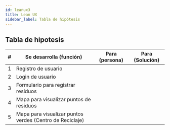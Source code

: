 ```yaml
---
id: leanux3
title: Lean UX
sidebar_label: Tabla de hipótesis
---
```



## Tabla de hipotesis

| # | Se desarrolla (función) | Para (persona) | Para (Solución) |
| --- | --- | --- | --- |
| 1 | Registro de usuario | | |
| 2 | Login de usuario | | |
| 3 | Formulario para registrar residuos | | |
| 4 | Mapa para visualizar puntos de residuos | | |
| 5 | Mapa para visualizar puntos verdes (Centro de Reciclaje) | | |




